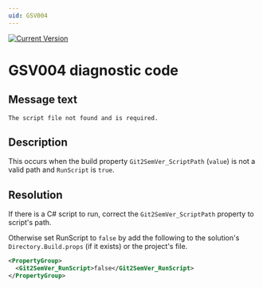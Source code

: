 ```yaml
---
uid: GSV004
---
```


[![Current Version](https://img.shields.io/nuget/v/NoeticTools.Git2SemVer.MSBuild?label=Git2SemVer.MSBuild)](https://www.nuget.org/packages/NoeticTools.Git2SemVer.MsBuild)


# GSV004 diagnostic code

## Message text

``The script file not found and is required.``

## Description

This occurs when the build property `Git2SemVer_ScriptPath` (`value`) is not a valid path and `RunScript` is `true`.

## Resolution

If there is a C# script to run, correct the `Git2SemVer_ScriptPath` property to script's path.

Otherwise set RunScript to `false` by add the following
to the solution's `Directory.Build.props` (if it exists) or the project's file.

```xml
<PropertyGroup>
  <Git2SemVer_RunScript>false</Git2SemVer_RunScript>
</PropertyGroup>
```